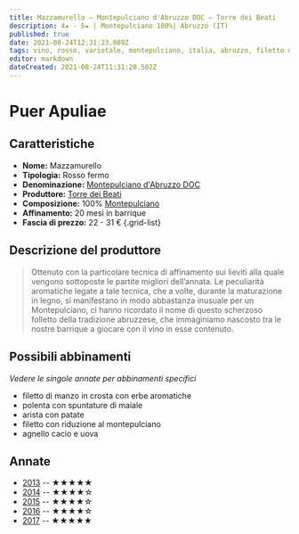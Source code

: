 ```yaml
---
title: Mazzamurello – Montepulciano d'Abruzzo DOC – Torre dei Beati
description: 4★ - 5★ | Montepulciano 100%| Abruzzo (IT)
published: true
date: 2021-08-24T12:31:23.089Z
tags: vino, rosso, varietale, montepulciano, italia, abruzzo, filetto di manzo in crosta con erbe aromatiche, polenta con spuntature di maiale, arista con patate, filetto con riduzione al montepulciano, agnello cacio e uova
editor: markdown
dateCreated: 2021-08-24T11:31:20.502Z
---
```


# Puer Apuliae

## Caratteristiche
- **Nome:** Mazzamurello
- **Tipologia:** Rosso fermo
- **Denominazione:** [Montepulciano d'Abruzzo DOC](/denominazioni/Italia/Abruzzo/DOC/Montepulciano-d-Abruzzo) 
- **Produttore:** [Torre dei Beati](/produttori/Italia/Abruzzo/Torre-dei-Beati) 
- **Composizione:** 100% [Montepulciano](/vitigni/bacca-nera/montepulciano)
- **Affinamento:** 20 mesi in barrique
- **Fascia di prezzo:** 22 - 31 €
{.grid-list}

## Descrizione del produttore

> Ottenuto con la particolare tecnica di affinamento sui lieviti alla quale vengono sottoposte le partite migliori dell’annata. Le peculiarità aromatiche legate a tale tecnica, che a volte, durante la maturazione in legno, si manifestano in modo abbastanza inusuale per un Montepulciano, ci hanno ricordato il nome di questo scherzoso folletto della tradizione abruzzese, che immaginiamo nascosto tra le nostre barrique a giocare con il vino in esse contenuto.

## Possibili abbinamenti
*Vedere le singole annate per abbinamenti specifici*

- filetto di manzo in crosta con erbe aromatiche
- polenta con spuntature di maiale
- arista con patate
- filetto con riduzione al montepulciano
- agnello cacio e uova

## Annate
- [2013](/vini/Italia/Abruzzo/Torre-dei-Beati/Mazzamurello/2013) -- ★★★★★
- [2014](/vini/Italia/Abruzzo/Torre-dei-Beati/Mazzamurello/2014) -- ★★★★☆
- [2015](/vini/Italia/Abruzzo/Torre-dei-Beati/Mazzamurello/2015) -- ★★★★☆
- [2016](/vini/Italia/Abruzzo/Torre-dei-Beati/Mazzamurello/2016) -- ★★★★☆
- [2017](/vini/Italia/Abruzzo/Torre-dei-Beati/Mazzamurello/2017) -- ★★★★★




